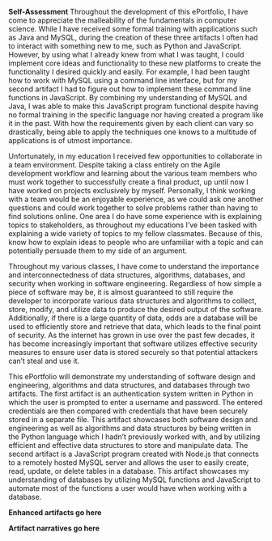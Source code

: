 **Self-Assessment**
Throughout the development of this ePortfolio, I have come to appreciate the malleability of the fundamentals in computer science. While I have received some formal training with applications such as Java and MySQL, during the creation of these three artifacts I often had to interact with something new to me, such as Python and JavaScript. However, by using what I already knew from what I was taught, I could implement core ideas and functionality to these new platforms to create the functionality I desired quickly and easily. For example, I had been taught how to work with MySQL using a command line interface, but for my second artifact I had to figure out how to implement these command line functions in JavaScript. By combining my understanding of MySQL and Java, I was able to make this JavaScript program functional despite having no formal training in the specific language nor having created a program like it in the past. With how the requirements given by each client can vary so drastically, being able to apply the techniques one knows to a multitude of applications is of utmost importance.

Unfortunately, in my education I received few opportunities to collaborate in a team environment. Despite taking a class entirely on the Agile development workflow and learning about the various team members who must work together to successfully create a final product, up until now I have worked on projects exclusively by myself. Personally, I think working with a team would be an enjoyable experience, as we could ask one another questions and could work together to solve problems rather than having to find solutions online. One area I do have some experience with is explaining topics to stakeholders, as throughout my educations I’ve been tasked with explaining a wide variety of topics to my fellow classmates. Because of this, know how to explain ideas to people who are unfamiliar with a topic and can potentially persuade them to my side of an argument.

Throughout my various classes, I have come to understand the importance and interconnectedness of data structures, algorithms, databases, and security when working in software engineering. Regardless of how simple a piece of software may be, it is almost guaranteed to still require the developer to incorporate various data structures and algorithms to collect, store, modify, and utilize data to produce the desired output of the software. Additionally, if there is a large quantity of data, odds are a database will be used to efficiently store and retrieve that data, which leads to the final point of security. As the internet has grown in use over the past few decades, it has become increasingly important that software utilizes effective security measures to ensure user data is stored securely so that potential attackers can’t steal and use it.

This ePortfolio will demonstrate my understanding of software design and engineering, algorithms and data structures, and databases through two artifacts. The first artifact is an authentication system written in Python in which the user is prompted to enter a username and password. The entered credentials are then compared with credentials that have been securely stored in a separate file. This artifact showcases both software design and engineering as well as algorithms and data structures by being written in the Python language which I hadn’t previously worked with, and by utilizing efficient and effective data structures to store and manipulate data. The second artifact is a JavaScript program created with Node.js that connects to a remotely hosted MySQL server and allows the user to easily create, read, update, or delete tables in a database. This artifact showcases my understanding of databases by utilizing MySQL functions and JavaScript to automate most of the functions a user would have when working with a database.


**Enhanced artifacts go here**

**Artifact narratives go here**
